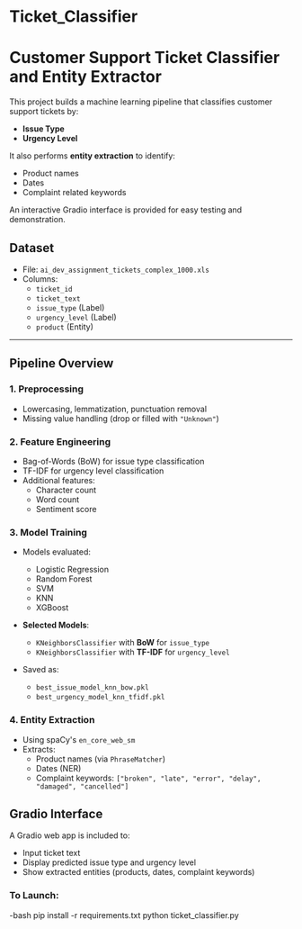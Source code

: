 # Ticket_Classifier
# Customer Support Ticket Classifier and Entity Extractor

This project builds a machine learning pipeline that classifies customer support tickets by:
- **Issue Type**
- **Urgency Level**

It also performs **entity extraction** to identify:
- Product names
- Dates
- Complaint related keywords

An interactive Gradio interface is provided for easy testing and demonstration.



##  Dataset

- File: `ai_dev_assignment_tickets_complex_1000.xls`
- Columns:
  - `ticket_id`
  - `ticket_text`
  - `issue_type` (Label)
  - `urgency_level` (Label)
  - `product` (Entity)

---

##  Pipeline Overview

### 1. **Preprocessing**
- Lowercasing, lemmatization, punctuation removal
- Missing value handling (drop or filled with `"Unknown"`)

### 2. **Feature Engineering**
- Bag-of-Words (BoW) for issue type classification
- TF-IDF for urgency level classification
- Additional features:
  - Character count
  - Word count
  - Sentiment score

### 3. **Model Training**
- Models evaluated: 
  - Logistic Regression
  - Random Forest
  - SVM
  - KNN
  - XGBoost

- **Selected Models**:
  - `KNeighborsClassifier` with **BoW** for `issue_type`
  - `KNeighborsClassifier` with **TF-IDF** for `urgency_level`
- Saved as:
  - `best_issue_model_knn_bow.pkl`
  - `best_urgency_model_knn_tfidf.pkl`

### 4. **Entity Extraction**
- Using spaCy's `en_core_web_sm`
- Extracts:
  - Product names (via `PhraseMatcher`)
  - Dates (NER)
  - Complaint keywords: `["broken", "late", "error", "delay", "damaged", "cancelled"]`



##  Gradio Interface

A Gradio web app is included to:
- Input ticket text
- Display predicted issue type and urgency level
- Show extracted entities (products, dates, complaint keywords)

### To Launch:

-bash
pip install -r requirements.txt
python ticket_classifier.py
